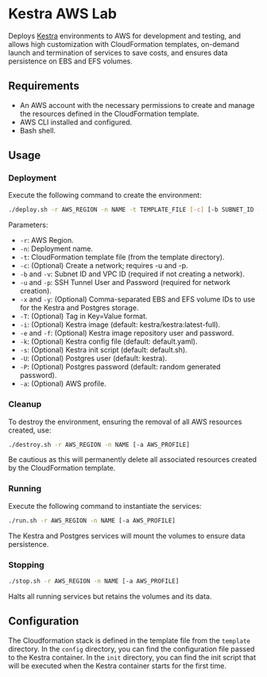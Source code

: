 # Kestra AWS Lab

Deploys [Kestra](https://kestra.io/) environments to AWS for development and testing, and allows high customization with CloudFormation templates, on-demand launch and termination of services to save costs, and ensures data persistence on EBS and EFS volumes.

## Requirements

- An AWS account with the necessary permissions to create and manage the resources defined in the CloudFormation template.
- AWS CLI installed and configured.
- Bash shell.

## Usage

### Deployment

Execute the following command to create the environment:

```bash
./deploy.sh -r AWS_REGION -n NAME -t TEMPLATE_FILE [-c] [-b SUBNET_ID -v VPC_ID] [-u SSH_TUNNEL_USER -p SSH_TUNNEL_PASSWORD] [-x EBS_VOLUME_IDS] [-y EFS_VOLUME_IDS] [-T TAG] [-i KESTRA_IMAGE] [-e KESTRA_IMAGE_REPOSITORY_USER -f KESTRA_IMAGE_REPOSITORY_PASSWORD] [-k KESTRA_CONFIG_FILE] [-s KESTRA_INIT_SCRIPT] [-U POSTGRES_USER] [-P POSTGRES_PASSWORD] [-a AWS_PROFILE]
```

Parameters:

* `-r`: AWS Region.
* `-n`: Deployment name.
* `-t`: CloudFormation template file (from the template directory).
* `-c`: (Optional) Create a network; requires -u and -p.
* `-b` and `-v`: Subnet ID and VPC ID (required if not creating a network).
* `-u` and `-p`: SSH Tunnel User and Password (required for network creation).
* `-x` and `-y`: (Optional) Comma-separated EBS and EFS volume IDs to use for the Kestra and Postgres storage.
* `-T`: (Optional) Tag in Key=Value format.
* `-i`: (Optional) Kestra image (default: kestra/kestra:latest-full).
* `-e` and `-f`: (Optional) Kestra image repository user and password.
* `-k`: (Optional) Kestra config file (default: default.yaml).
* `-s`: (Optional) Kestra init script (default: default.sh).
* `-U`: (Optional) Postgres user (default: kestra).
* `-P`: (Optional) Postgres password (default: random generated password).
* `-a`: (Optional) AWS profile.

### Cleanup

To destroy the environment, ensuring the removal of all AWS resources created, use:

```bash
./destroy.sh -r AWS_REGION -n NAME [-a AWS_PROFILE]
```

Be cautious as this will permanently delete all associated resources created by the CloudFormation template.

### Running

Execute the following command to instantiate the services:

```bash
./run.sh -r AWS_REGION -n NAME [-a AWS_PROFILE]
```

The Kestra and Postgres services will mount the volumes to ensure data persistence.

### Stopping

```bash
./stop.sh -r AWS_REGION -n NAME [-a AWS_PROFILE]
```

Halts all running services but retains the volumes and its data.

## Configuration

The Cloudformation stack is defined in the template file from the `template` directory. In the `config` directory, you can find the configuration file passed to the Kestra container. In the `init` directory, you can find the init script that will be executed when the Kestra container starts for the first time.